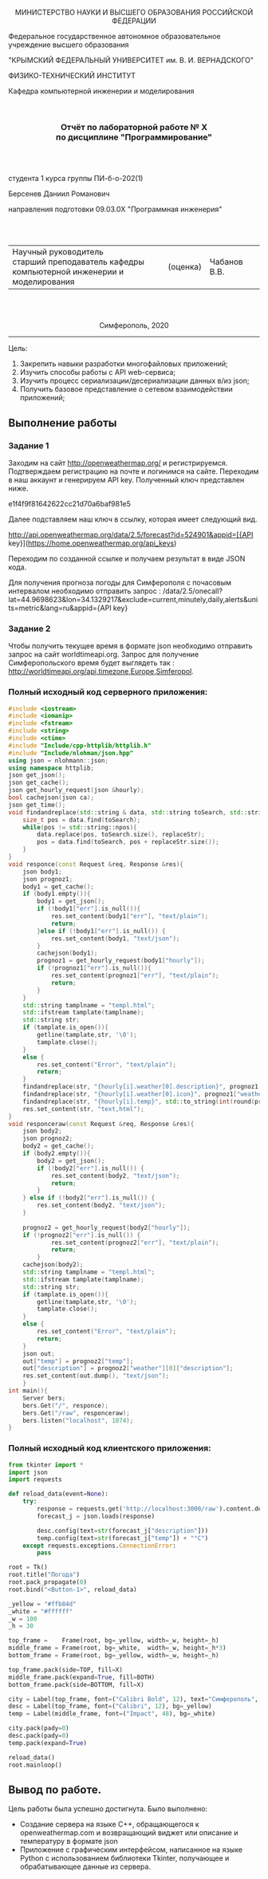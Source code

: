 
<p align="center">МИНИСТЕРСТВО НАУКИ  И ВЫСШЕГО ОБРАЗОВАНИЯ РОССИЙСКОЙ ФЕДЕРАЦИИ<br>

Федеральное государственное автономное образовательное учреждение высшего образования<br>

"КРЫМСКИЙ ФЕДЕРАЛЬНЫЙ УНИВЕРСИТЕТ им. В. И. ВЕРНАДСКОГО"<br>

ФИЗИКО-ТЕХНИЧЕСКИЙ ИНСТИТУТ<br>

Кафедра компьютерной инженерии и моделирования</p>

<br>

<h3 align="center">Отчёт по лабораторной работе № X<br> по дисциплине "Программирование"</h3>

<br><br>

<p>студента 1 курса группы ПИ-б-о-202(1)<br>

Берсенев Даниил Романович<br>

направления подготовки 09.03.0X "Программная инженерия"</p>

<br><br>

<table>

<tr><td>Научный руководитель<br> старший преподаватель кафедры<br> компьютерной инженерии и моделирования</td>

<td>(оценка)</td>

<td>Чабанов В.В.</td>

</tr>

</table>

<br><br>

<p align="center">Симферополь, 2020</p>

<hr>

 Цель:
 

1. Закрепить навыки разработки многофайловыx приложений;
2.  Изучить способы работы с API web-сервиса;
3.  Изучить процесс сериализации/десериализации данных в/из json;
4.  Получить базовое представление о сетевом взаимодействии приложений;

## Выполнение работы

### Задание 1

Заходим на сайт http://openweathermap.org/ и регистрируемся. Подтверждаем регистрацию на почте и логинимся на сайте. Переходим в наш аккаунт и генерируем API key. Полученный ключ представлен ниже.

e1f4f9f81642622cc21d70a6baf981e5

Далее подставляем наш ключ в ссылку, которая имеет следующий вид.

http://api.openweathermap.org/data/2.5/forecast?id=524901&appid=[{API key}](https://home.openweathermap.org/api_keys)

Переходим по созданной ссылке и получаем результат в виде JSON кода.

Для получения прогноза погоды для Симферополя с почасовым интервалом необходимо отправить запрос : /data/2.5/onecall?lat=44.9698623&lon=34.1329217&exclude=current,minutely,daily,alerts&units=metric&lang=ru&appid={API key}

### Задание 2

Чтобы получить текущее время в формате json необходимо отправить запрос на сайт worldtimeapi.org. 
Запрос для получение Симферопольского время будет выглядеть так : http://worldtimeapi.org/api,timezone,Europe,Simferopol.

### Полный исходный код серверного приложения:

```c++
#include <iostream>
#include <iomanip>
#include <fstream>
#include <string>
#include <ctime>
#include "Include/cpp-httplib/httplib.h"
#include "Include/nlohman/json.hpp"
using json = nlohmann::json;
using namespace httplib;
json get_json();
json get_cache();
json get_hourly_request(json &hourly);
bool cachejson(json ca);
json get_time();
void findandreplace(std::string & data, std::string toSearch, std::string replaceStr){
    size_t pos = data.find(toSearch);
    while(pos != std::string::npos){
        data.replace(pos, toSearch.size(), replaceStr);
        pos = data.find(toSearch, pos + replaceStr.size());
    }
}
void responce(const Request &req, Response &res){
    json body1;
    json prognoz1;
    body1 = get_cache();
    if (body1.empty()){
        body1 = get_json();
        if (!body1["err"].is_null()){
            res.set_content(body1["err"], "text/plain");
            return;
        }else if (!body1["err"].is_null()) {
            res.set_content(body1, "text/json");
        }
        cachejson(body1);
        prognoz1 = get_hourly_request(body1["hourly"]);
        if (!prognoz1["err"].is_null()){
            res.set_content(prognoz1["err"], "text/plain");
            return;
        }
    }
    std::string tamplname = "templ.html";
    std::ifstream tamplate(tamplname);
    std::string str;
    if (tamplate.is_open()){
        getline(tamplate,str, '\0');
        tamplate.close();
    }
    else {
        res.set_content("Error", "text/plain");
        return;
    }
    findandreplace(str, "{hourly[i].weather[0].description}", prognoz1["weather"][0]["description"]);
    findandreplace(str, "{hourly[i].weather[0].icon}", prognoz1["weather"][0]["icon"]);
    findandreplace(str, "{hourly[i].temp}", std::to_string(int(round(prognoz1["temp"].get<double>()))));
    res.set_content(str, "text,html");
}
void responceraw(const Request &req, Response &res){
    json body2;
    json prognoz2;
    body2 = get_cache();
    if (body2.empty()){
        body2 = get_json();
        if (!body2["err"].is_null()) {
            res.set_content(body2, "text/json");
            return;
        }
    } else if (!body2["err"].is_null()) {
        res.set_content(body2, "text/json");
    }
    
    prognoz2 = get_hourly_request(body2["hourly"]);
    if (!prognoz2["err"].is_null()) {
            res.set_content(prognoz2["err"], "text/plain");
            return;
        }
    cachejson(body2);
    std::string tamplname = "templ.html";
    std::ifstream tamplate(tamplname);
    std::string str;
    if (tamplate.is_open()){
        getline(tamplate,str, '\0');
        tamplate.close();
    }
    else {
        res.set_content("Error", "text/plain");
        return;
    }
    json out;
    out["temp"] = prognoz2["temp"];
    out["description"] = prognoz2["weather"][0]["description"];
    res.set_content(out.dump(), "text/json");
    }
int main(){
    Server bers;
    bers.Get("/", responce);
    bers.Get("/raw", responceraw);
    bers.listen("localhost", 1074);
}
```

### Полный исходный код клиентского приложения:

```python
from tkinter import *
import json
import requests

def reload_data(event=None):
	try:
		response = requests.get('http://localhost:3000/raw').content.decode("utf8")
		forecast_j = json.loads(response)

		desc.config(text=str(forecast_j["description"]))
		temp.config(text=str(forecast_j["temp"]) + "°C")
	except requests.exceptions.ConnectionError:
		pass

root = Tk()
root.title("Погода")
root.pack_propagate(0)
root.bind("<Button-1>", reload_data)

_yellow = "#ffb84d"
_white = "#ffffff"
_w = 100        
_h = 30

top_frame =    Frame(root, bg=_yellow, width=_w, height=_h)
middle_frame = Frame(root, bg=_white,  width=_w, height=_h*3)
bottom_frame = Frame(root, bg=_yellow, width=_w, height=_h)

top_frame.pack(side=TOP, fill=X)
middle_frame.pack(expand=True, fill=BOTH)
bottom_frame.pack(side=BOTTOM, fill=X)

city = Label(top_frame, font=("Calibri Bold", 12), text="Симферополь", bg=_yellow)
desc = Label(top_frame, font=("Calibri", 12), bg=_yellow)
temp = Label(middle_frame, font=("Impact", 48), bg=_white)

city.pack(pady=0)
desc.pack(pady=0)
temp.pack(expand=True)

reload_data()
root.mainloop()
```



## Вывод по работе. 

Цель работы была успешно достигнута. Было выполнено:

- Создание сервера на языке С++, обращающегося к openweathermap.com и возвращающий виджет или описание и температуру в формате json
- Приложение с графическим интерфейсом, написанное на языке Python с использованием библиотеки Tkinter, получающее и обрабатывающее данные из сервера.
